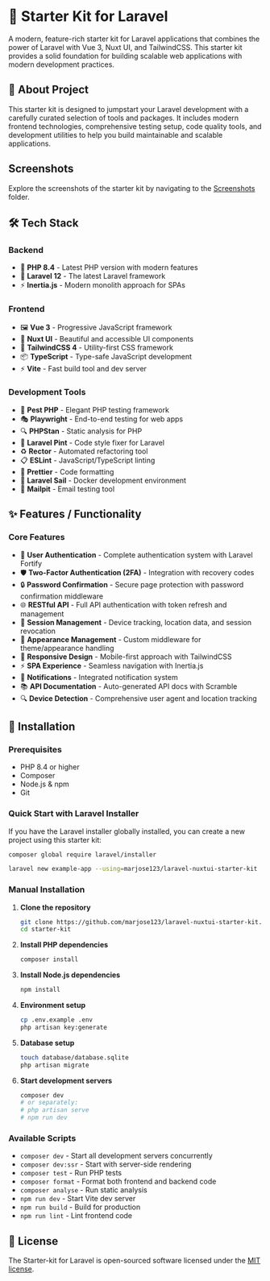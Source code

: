 
# 🚀 Starter Kit for Laravel

A modern, feature-rich starter kit for Laravel applications that combines the power of Laravel with Vue 3, Nuxt UI, and TailwindCSS. This starter kit provides a solid foundation for building scalable web applications with modern development practices.

## 🎯 About Project

This starter kit is designed to jumpstart your Laravel development with a carefully curated selection of tools and packages. It includes modern frontend technologies, comprehensive testing setup, code quality tools, and development utilities to help you build maintainable and scalable applications.

## Screenshots
Explore the screenshots of the starter kit by navigating to the [Screenshots](https://github.com/marjose123/starter-kit/tree/main/.art/screenshots) folder.


## 🛠️ Tech Stack

### Backend
- 🐘 **PHP 8.4** - Latest PHP version with modern features
- 🎨 **Laravel 12** - The latest Laravel framework
- ⚡ **Inertia.js** - Modern monolith approach for SPAs

### Frontend
- 🖼️ **Vue 3** - Progressive JavaScript framework
- 🎨 **Nuxt UI** - Beautiful and accessible UI components
- 🎯 **TailwindCSS 4** - Utility-first CSS framework
- 📦 **TypeScript** - Type-safe JavaScript development
- ⚡ **Vite** - Fast build tool and dev server

### Development Tools
- 🧪 **Pest PHP** - Elegant PHP testing framework
- 🎭 **Playwright** - End-to-end testing for web apps
- 🔍 **PHPStan** - Static analysis for PHP
- 🎨 **Laravel Pint** - Code style fixer for Laravel
- ♻️ **Rector** - Automated refactoring tool
- 📋 **ESLint** - JavaScript/TypeScript linting
- 💅 **Prettier** - Code formatting
- 🐳 **Laravel Sail** - Docker development environment
- 📧 **Mailpit** - Email testing tool

## ✨ Features / Functionality

### Core Features
- 🔐 **User Authentication** - Complete authentication system with Laravel Fortify
- 🛡️ **Two-Factor Authentication (2FA)** - Integration with recovery codes
- 🔒 **Password Confirmation** - Secure page protection with password confirmation middleware
- 🌐 **RESTful API** - Full API authentication with token refresh and management
- 📱 **Session Management** - Device tracking, location data, and session revocation
- 🎨 **Appearance Management** - Custom middleware for theme/appearance handling  
- 📱 **Responsive Design** - Mobile-first approach with TailwindCSS
- ⚡ **SPA Experience** - Seamless navigation with Inertia.js
- 🔔 **Notifications** - Integrated notification system
- 📚 **API Documentation** - Auto-generated API docs with Scramble
- 🔍 **Device Detection** - Comprehensive user agent and location tracking

## 🚀 Installation

### Prerequisites
- PHP 8.4 or higher
- Composer
- Node.js & npm
- Git

### Quick Start with Laravel Installer

If you have the Laravel installer globally installed, you can create a new project using this starter kit:

```bash
composer global require laravel/installer

laravel new example-app --using=marjose123/laravel-nuxtui-starter-kit
```

### Manual Installation

1. **Clone the repository**
   ```bash
   git clone https://github.com/marjose123/laravel-nuxtui-starter-kit.git
   cd starter-kit
   ```

2. **Install PHP dependencies**
   ```bash
   composer install
   ```

3. **Install Node.js dependencies**
   ```bash
   npm install
   ```

4. **Environment setup**
   ```bash
   cp .env.example .env
   php artisan key:generate
   ```

5. **Database setup**
   ```bash
   touch database/database.sqlite
   php artisan migrate
   ```

6. **Start development servers**
   ```bash
   composer dev
   # or separately:
   # php artisan serve
   # npm run dev
   ```

### Available Scripts

- `composer dev` - Start all development servers concurrently
- `composer dev:ssr` - Start with server-side rendering
- `composer test` - Run PHP tests
- `composer format` - Format both frontend and backend code
- `composer analyse` - Run static analysis
- `npm run dev` - Start Vite dev server
- `npm run build` - Build for production
- `npm run lint` - Lint frontend code

## 📄 License

The Starter-kit for Laravel is open-sourced software licensed under the [MIT license](https://opensource.org/licenses/MIT).
